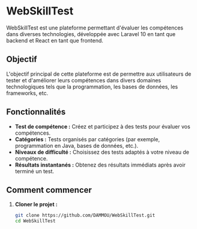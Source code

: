 # WebSkillTest

WebSkillTest est une plateforme permettant d'évaluer les compétences dans diverses technologies, développée avec Laravel 10 en tant que backend et React en tant que frontend.

## Objectif

L'objectif principal de cette plateforme est de permettre aux utilisateurs de tester et d'améliorer leurs compétences dans divers domaines technologiques tels que la programmation, les bases de données, les frameworks, etc.

## Fonctionnalités

- **Test de compétence :** Créez et participez à des tests pour évaluer vos compétences.
- **Catégories :** Tests organisés par catégories (par exemple, programmation en Java, bases de données, etc.).
- **Niveaux de difficulté :** Choisissez des tests adaptés à votre niveau de compétence.
- **Résultats instantanés :** Obtenez des résultats immédiats après avoir terminé un test.

## Comment commencer

1. **Cloner le projet :**
   ```bash
   git clone https://github.com/DAMMOU/WebSkillTest.git
   cd WebSkillTest
